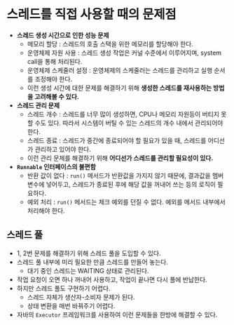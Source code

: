 # 스레드를 직접 사용할 때의 문제점

- **스레드 생성 시간으로 인한 성능 문제**
  - 메모리 할당 : 스레드의 호출 스택을 위한 메모리를 할당해야 한다.
  - 운영체제 자원 사용 : 스레드 생성 작업은 커널 수준에서 이루어지며, system call을 통해 처리된다.
  - 운영체제 스케줄러 설정 : 운영체제의 스케줄러는 스레드를 관리하고 실행 순서를 조정해야 한다.
  - 이런 생성 시간에 대한 문제를 해결하기 위해 **생성한 스레드를 재사용하는 방법을 고려해볼 수 있다.**
- **스레드 관리 문제**
  - 스레드 개수 : 스레드를 너무 많이 생성하면, CPU나 메모리 자원등이 버티지 못할 수도 있다. 따라서 시스템이 버틸 수 있는 스레드의 개수 내에서 관리되어야 한다.
  - 스레드 종료 : 스레드가 중간에 종료되어야 할 필요가 있을 때, 스레드를 어디선가 관리하고 있어야 한다.
  - 이런 관리 문제를 해결하기 위해 **어디선가 스레드를 관리할 필요성이 있다.**
- **`Runnable` 인터페이스의 불편함**
  - 반환 값이 없다 : `run()` 메서드가 반환값을 가지지 않기 때문에, 결과값을 멤버 변수에 넣어두고, 스레드가 종료된 후에 해당 값을 꺼내어 쓰는 등의 로직이 필요하다.
  - 예외 처리 : `run()` 메서드는 체크 예외를 던질 수 없다. 예외를 메서드 내부에서 처리해야 한다.

## 스레드 풀

- 1, 2번 문제를 해결하기 위해 스레드 풀을 도입할 수 있다.
- 스레드 풀 내부에 미리 필요한 만큼 스레드를 만들어 놓는다.
  - 대기 중인 스레드는 WAITING 상태로 관리된다.
- 작업 요청이 오면 하나 꺼내어 사용하고, 작업이 끝나면 다시 풀에 반납한다.
- 하지만 스레드 풀도 구현하기 어렵다.
  - 스레드 자체가 생산자-소비자 문제가 된다.
  - 상태 변환을 매번 바꿔주기 어렵다.
- 자바의 `Executor` 프레임워크를 사용하여 이런 문제들을 한방에 해결할 수 있다.
